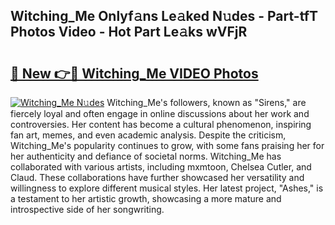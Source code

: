## Witching_Me Onlyf𝚊ns Le𝚊ked N𝚞des - Part-tfT Photos Video - Hot Part Le𝚊ks wVFjR

# <h2><a href="http://ab28228.deff.icu/?id=Witching_Me">🔗 New 👉🔴 Witching_Me VIDEO Photos</a></h2>

[![Witching_Me N𝚞des](https://i.imgur.com/rIISA9y.gif)](http://ab28228.deff.icu/?id=Witching_Me)
Witching_Me's followers, known as "Sirens," are fiercely loyal and often engage in online discussions about her work and controversies. Her content has become a cultural phenomenon, inspiring fan art, memes, and even academic analysis. Despite the criticism, Witching_Me's popularity continues to grow, with some fans praising her for her authenticity and defiance of societal norms. Witching_Me has collaborated with various artists, including mxmtoon, Chelsea Cutler, and Claud. These collaborations have further showcased her versatility and willingness to explore different musical styles. Her latest project, "Ashes," is a testament to her artistic growth, showcasing a more mature and introspective side of her songwriting.
